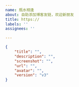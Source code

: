 ```yaml
---
name: 瓶水相逢
about: 自助添加博客友链，欢迎新朋友
title: https://
labels: ''
assignees: ''

---
```

<!-- 请在双引号中填写 -->
```json
{
    "title": "",
    "description": "",
    "screenshot": "",
    "url": "",
    "avatar": "",
    "version": "v3"
}
```
